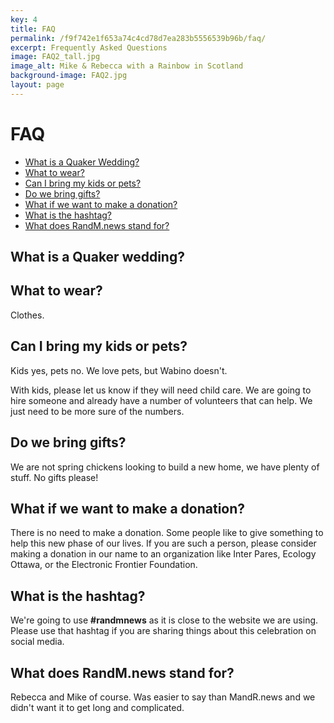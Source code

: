 ```yaml
---
key: 4
title: FAQ
permalink: /f9f742e1f653a74c4cd78d7ea283b5556539b96b/faq/
excerpt: Frequently Asked Questions
image: FAQ2_tall.jpg
image_alt: Mike & Rebecca with a Rainbow in Scotland
background-image: FAQ2.jpg
layout: page
---
```



# FAQ

- [What is a Quaker Wedding?](#what-is-a-quaker-wedding)
- [What to wear?](#what-to-wear)
- [Can I bring my kids or pets?](#can-i-bring-my-kids-or-pets)
- [Do we bring gifts?](#do-we-bring-gifts)
- [What if we want to make a donation?](#what-if-we-want-to-make-a-donation)
- [What is the hashtag?](#what-is-the-hashtag)
- [What does RandM.news stand for?](#what-does-randmnews-stand-for)

## What is a Quaker wedding?

## What to wear?

Clothes.

## Can I bring my kids or pets?

Kids yes, pets no. We love pets, but Wabino doesn't. 

With kids, please let us know if they will need child care.  We are going to hire someone and already have a number of volunteers that can help. We just need to be more sure of the numbers.

## Do we bring gifts?

We are not spring chickens looking to build a new home, we have plenty of stuff. No gifts please! 

## What if we want to make a donation?

There is no need to make a donation.  Some people like to give something to help this new phase of our lives.  If you are such a person, please consider making a donation in our name to an organization like Inter Pares, Ecology Ottawa, or the Electronic Frontier Foundation.

## What is the hashtag?

We're going to use **#randmnews** as it is close to the website we are using.  Please use that hashtag if you are sharing things about this celebration on social media.

## What does RandM.news stand for?

Rebecca and Mike of course. Was easier to say than MandR.news and we didn't want it to get long and complicated.
